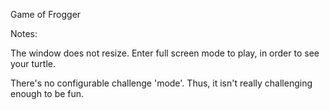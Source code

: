 Game of Frogger

Notes:

The window does not resize. Enter full screen mode to play, in order to see your turtle.

There's no configurable challenge 'mode'. Thus, it isn't really challenging enough to be fun.